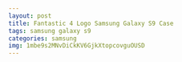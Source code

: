 ```yaml
---
layout: post
title: Fantastic 4 Logo Samsung Galaxy S9 Case
tags: samsung galaxy s9
categories: samsung
img: 1mbe9s2MNvDiCkKV6GjkXtopcovguOUSD
---
```

